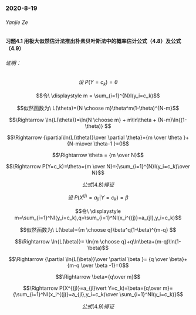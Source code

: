 ### 2020-8-19

###### Yanjie Ze



#### 习题4.1 用极大似然估计法推出朴素贝叶斯法中的概率估计公式（4.8）及公式（4.9）

###### 证明：

$$设\  P(Y=c_k)=\theta$$

$$令\ \displaystyle m = \sum_{i=1}^{N}I(y_i=c_k)$$

$$似然函数为\ L(\theta)={N \choose m}\theta^m(1-\theta)^{N-m}$$

$$\Rightarrow \ln{L(\theta)}=\ln{N \choose m} + m\ln\theta + (N-m)\ln{(1-\theta)}  $$

$$\Rightarrow {\partial\ln{L(\theta)}\over \partial \theta}={m \over \theta }+{N-m\over \theta-1 }=0$$

$$\Rightarrow \theta = {m \over N}$$

$$\Rightarrow P(Y=c_k)=\theta={m \over N}={\sum_{i=1}^{N}I(y_i=c_k)\over N}$$

$$公式(4.8) 得证$$



$$设\ P(X^{(j)}=a_{jl}\vert Y=c_k)=\beta$$

$$令\ \displaystyle m=\sum_{i=1}^NI(y_i=c_k),q=\sum_{i=1}^NI(x_i^{(j)}=a_{jl},y_i=c_k)$$

$$似然函数为\  L(\beta)={m \choose q}\beta^q(1-\beta)^{m-q} $$

$$\Rightarrow \ln{L(\beta)}= \ln{m \choose q}+q\ln\beta+(m-q)\ln(1-\beta)$$

$$\Rightarrow {\partial \ln{L(\beta)}\over \partial \beta }= {q \over \beta}+ {m-q \over \beta -1}=0$$

$$\Rightarrow \beta={q\over m}$$

$$\Rightarrow P(X^{(j)}=a_{jl}\vert Y=c_k)=\beta={q\over m}={\sum_{i=1}^NI(x_i^{(j)}=a_{jl},y_i=c_k)\over \sum_{i=1}^NI(y_i=c_k)}$$

$$公式(4.9) 得证$$

